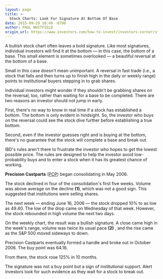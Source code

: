 ```yaml
---
layout: page
title: >-
  Stock Charts: Look For Signature At Bottom Of Base
date: 2015-09-29 16:49 -0700
author: PAUL WHITFIELD
origin_url: https://www.investors.com/how-to-invest/investors-corner/stock-charts-look-for-signature-at-bottom-of-base/
---
```


A bullish stock chart often leaves a bold signature. Like most signatures, individual investors will find it at the bottom — in this case, the bottom of a base. This small element is sometimes overlooked — a beautiful reversal at the bottom of a base.

Small in this case doesn't mean unimportant. A reversal in fast trade (i.e., a stock that falls and then turns up to finish high in the daily or weekly range) points to institutional buyers stepping in to grab shares.

Individual investors might wonder if they shouldn't be grabbing shares on the reversal, too, rather than waiting for a base to be completed. There are two reasons an investor should not jump in early.

First, there's no way to know in real time if a stock has established a bottom. The bottom is only evident in hindsight. So, the investor who buys on the reversal could see the stock dive further before establishing a true bottom.

Second, even if the investor guesses right and is buying at the bottom, there's no guarantee that the stock will complete a base and break out.

IBD's rules aren't there to frustrate the investor who hopes to get the lowest possible price. The rules are designed to help the investor avoid low-probability buys and to enter a stock when it has its greatest chance of working.

**Precision Castparts** ([PCP](https://research.investors.com/quote.aspx?symbol=PCP)) began consolidating in May 2006.

The stock declined in four of the consolidation's first five weeks. Volume was above average on the decline **(1)**, which was not a good sign. This suggested that institutions were selling shares.

The next week — ending June 16, 2006 — the stock dropped 10% to as low as 49.40. The low of the drop came on Wednesday of that week. However, the stock rebounded in high volume the next two days.

On the weekly chart, the result was a bullish signature. A close came high in the week's range, volume was twice its usual pace **(2)** , and the rise came as the S&P 500 moved sideways to down.

Precision Castparts eventually formed a handle and broke out in October 2006. The buy point was 64.16.

From there, the stock rose 125% in 10 months.

The signature was not a buy point but a sign of institutional support. Alert investors look for such evidence as they wait for a stock to break out.

